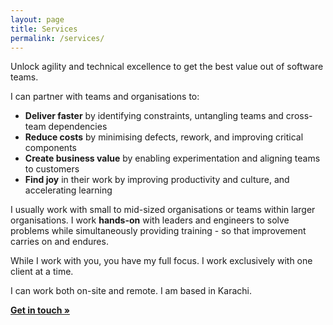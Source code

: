 ```yaml
---
layout: page
title: Services
permalink: /services/
---
```


Unlock agility and technical excellence to get the best value out of software teams.

I can partner with teams and organisations to:

- **Deliver faster** by identifying constraints, untangling teams and cross-team dependencies
- **Reduce costs** by minimising defects, rework, and improving critical components
- **Create business value** by enabling experimentation and aligning teams to customers
- **Find joy** in their work by improving productivity and culture, and accelerating learning

I usually work with small to mid-sized organisations or teams within larger organisations. I work **hands-on** with leaders and engineers to solve problems while simultaneously providing training - so that improvement carries on and endures.

While I work with you, you have my full focus. I work exclusively with one client at a time.

I can work both on-site and remote. I am based in Karachi.

<b>[Get in touch &#187;](/contact)</b>